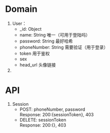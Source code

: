 # Domain

1. User：
    * _id: Object
    * name: String  唯一（可用于登陆吗）
    * password: String  最好哈希
    * phoneNumber: String   需要验证（用于登录）
    * token 用于鉴权
    * sex
    * head_url  头像链接
2.  

# API
1. Session
   * POST: phoneNumber, password<br>Response: 200:{sessionToken}, 403
   * DELETE: sessionToken<br>Response: 200:{}, 403

